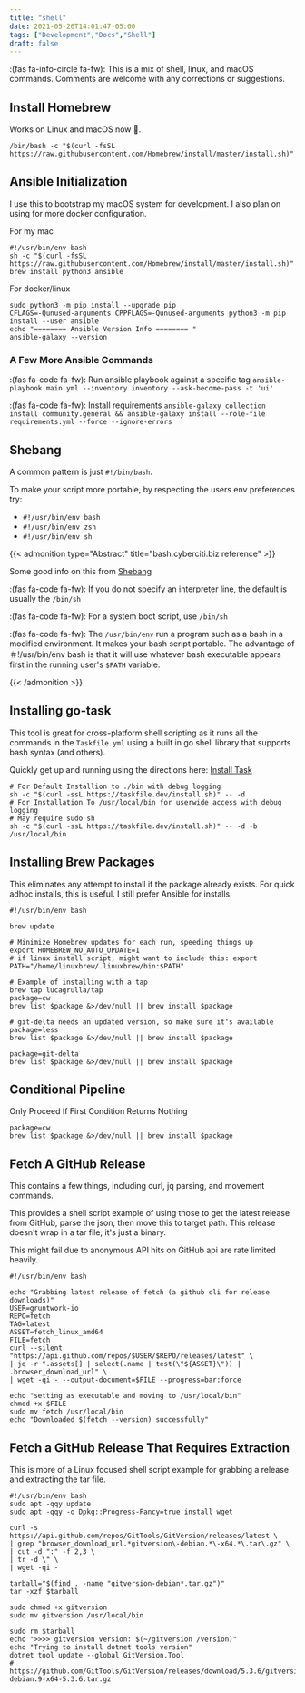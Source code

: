```yaml
---
title: "shell"
date: 2021-05-26T14:01:47-05:00
tags: ["Development","Docs","Shell"]
draft: false
---
```



:(fas fa-info-circle fa-fw): This is a mix of shell, linux, and macOS commands.
Comments are welcome with any corrections or suggestions.

## Install Homebrew
Works on Linux and macOS now 👏.

```shell
/bin/bash -c "$(curl -fsSL https://raw.githubusercontent.com/Homebrew/install/master/install.sh)"
```

## Ansible Initialization
I use this to bootstrap my macOS system for development.
I also plan on using for more docker configuration.

For my mac

```shell
#!/usr/bin/env bash
sh -c "$(curl -fsSL https://raw.githubusercontent.com/Homebrew/install/master/install.sh)"
brew install python3 ansible
```

For docker/linux

```shell
sudo python3 -m pip install --upgrade pip
CFLAGS=-Qunused-arguments CPPFLAGS=-Qunused-arguments python3 -m pip install --user ansible
echo "======== Ansible Version Info ======== "
ansible-galaxy --version
```

### A Few More Ansible Commands
:(fas fa-code fa-fw): Run ansible playbook against a specific tag `ansible-playbook main.yml --inventory inventory --ask-become-pass -t 'ui'`

:(fas fa-code fa-fw): Install requirements `ansible-galaxy collection install community.general && ansible-galaxy install --role-file requirements.yml --force --ignore-errors`

## Shebang
A common pattern is just `#!/bin/bash`.

To make your script more portable, by respecting the users env preferences try:

* `#!/usr/bin/env bash`
* `#!/usr/bin/env zsh`
* `#!/usr/bin/env sh`

{{< admonition type="Abstract" title="bash.cyberciti.biz reference" >}}

Some good info on this from [Shebang](https://bash.cyberciti.biz/guide/Shebang#.2Fusr.2Fbin.2Fenv_bash)

:(fas fa-code fa-fw): If you do not specify an interpreter line, the default is usually the `/bin/sh`

:(fas fa-code fa-fw): For a system boot script, use `/bin/sh`

:(fas fa-code fa-fw): The `/usr/bin/env` run a program such as a bash in a modified environment. It makes your bash script portable. The advantage of ＃!/usr/bin/env bash is that it will use whatever bash executable appears first in the running user's `$PATH` variable.

{{< /admonition >}}

## Installing go-task
This tool is great for cross-platform shell scripting as it runs all the commands in the `Taskfile.yml` using a built in go shell library that supports bash syntax (and others).

Quickly get up and running using the directions here: [Install Task](https://github.com/go-task/task/blob/master/docs/installation.md)

```shell
# For Default Installion to ./bin with debug logging
sh -c "$(curl -ssL https://taskfile.dev/install.sh)" -- -d
# For Installation To /usr/local/bin for userwide access with debug logging
# May require sudo sh
sh -c "$(curl -ssL https://taskfile.dev/install.sh)" -- -d -b /usr/local/bin
```

## Installing Brew Packages
This eliminates any attempt to install if the package already exists.
For quick adhoc installs, this is useful.
I still prefer Ansible for installs.

```shell
#!/usr/bin/env bash

brew update

# Minimize Homebrew updates for each run, speeding things up
export HOMEBREW_NO_AUTO_UPDATE=1
# if linux install script, might want to include this: export PATH="/home/linuxbrew/.linuxbrew/bin:$PATH"

# Example of installing with a tap
brew tap lucagrulla/tap
package=cw
brew list $package &>/dev/null || brew install $package

# git-delta needs an updated version, so make sure it's available
package=less
brew list $package &>/dev/null || brew install $package

package=git-delta
brew list $package &>/dev/null || brew install $package

```

## Conditional Pipeline
Only Proceed If First Condition Returns Nothing

```shell
package=cw
brew list $package &>/dev/null || brew install $package
```

## Fetch A GitHub Release
This contains a few things, including curl, jq parsing, and movement commands.

This provides a shell script example of using those to get the latest release from GitHub, parse the json, then move this to target path.
This release doesn't wrap in a tar file; it's just a binary.

This might fail due to anonymous API hits on GitHub api are rate limited heavily.

```shell
#!/usr/bin/env bash

echo "Grabbing latest release of fetch (a github cli for release downloads)"
USER=gruntwork-io
REPO=fetch
TAG=latest
ASSET=fetch_linux_amd64
FILE=fetch
curl --silent "https://api.github.com/repos/$USER/$REPO/releases/latest" \
| jq -r ".assets[] | select(.name | test(\"${ASSET}\")) | .browser_download_url" \
| wget -qi - --output-document=$FILE --progress=bar:force

echo "setting as executable and moving to /usr/local/bin"
chmod +x $FILE
sudo mv fetch /usr/local/bin
echo "Downloaded $(fetch --version) successfully"
```

## Fetch a GitHub Release That Requires Extraction
This is more of a Linux focused shell script example for grabbing a release and extracting the tar file.

```shell
#!/usr/bin/env bash
sudo apt -qqy update
sudo apt -qqy -o Dpkg::Progress-Fancy=true install wget

curl -s https://api.github.com/repos/GitTools/GitVersion/releases/latest \
| grep "browser_download_url.*gitversion\-debian.*\-x64.*\.tar\.gz" \
| cut -d ":" -f 2,3 \
| tr -d \" \
| wget -qi -

tarball="$(find . -name "gitversion-debian*.tar.gz")"
tar -xzf $tarball

sudo chmod +x gitversion
sudo mv gitversion /usr/local/bin

sudo rm $tarball
echo ">>>> gitversion version: $(~/gitversion /version)"
echo "Trying to install dotnet tools version"
dotnet tool update --global GitVersion.Tool
# https://github.com/GitTools/GitVersion/releases/download/5.3.6/gitversion-debian.9-x64-5.3.6.tar.gz
```